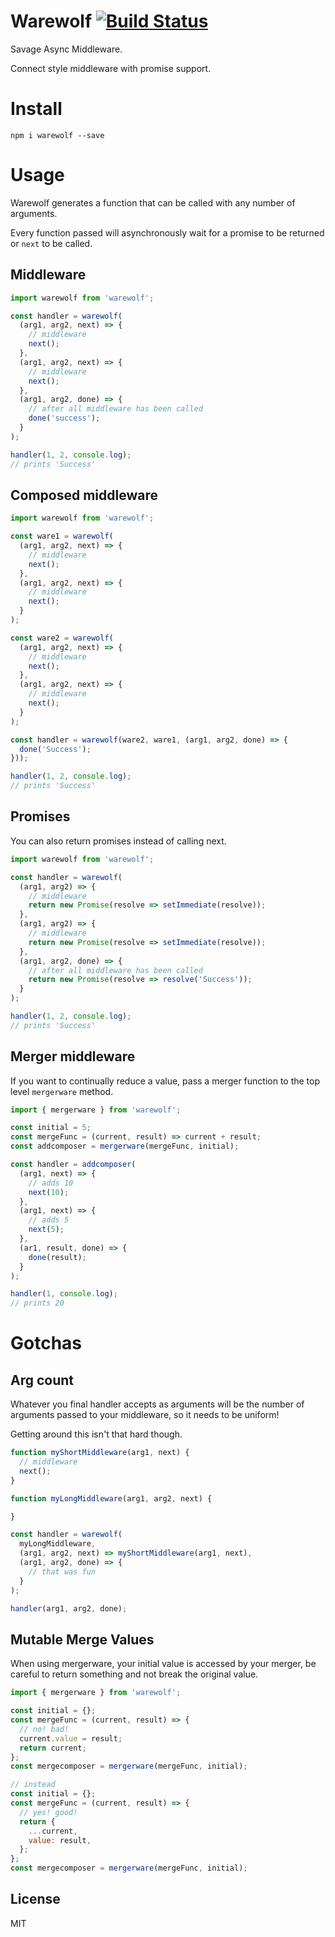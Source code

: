 # Warewolf [![Build Status](https://travis-ci.org/hixme/warewolf.svg?branch=master)](https://travis-ci.org/hixme/warewolf)
Savage Async Middleware.

Connect style middleware with promise support. 

# Install

`npm i warewolf --save`

# Usage

Warewolf generates a function that can be called with any number of arguments. 

Every function passed will asynchronously wait for a promise to be returned or `next` to be called.

## Middleware

```js
import warewolf from 'warewolf';

const handler = warewolf(
  (arg1, arg2, next) => {
    // middleware
    next();
  },
  (arg1, arg2, next) => {
    // middleware
    next();
  },
  (arg1, arg2, done) => {
    // after all middleware has been called
    done('success');
  }
);

handler(1, 2, console.log);
// prints 'Success'

```

## Composed middleware

```js
import warewolf from 'warewolf';

const ware1 = warewolf(
  (arg1, arg2, next) => {
    // middleware
    next();
  },
  (arg1, arg2, next) => {
    // middleware
    next();
  }
);

const ware2 = warewolf(
  (arg1, arg2, next) => {
    // middleware
    next();
  },
  (arg1, arg2, next) => {
    // middleware
    next();
  }
);

const handler = warewolf(ware2, ware1, (arg1, arg2, done) => {
  done('Success');
}));

handler(1, 2, console.log);
// prints 'Success'
```

## Promises

You can also return promises instead of calling next.

```js
import warewolf from 'warewolf';

const handler = warewolf(
  (arg1, arg2) => {
    // middleware
    return new Promise(resolve => setImmediate(resolve));
  },
  (arg1, arg2) => {
    // middleware
    return new Promise(resolve => setImmediate(resolve));
  },
  (arg1, arg2, done) => {
    // after all middleware has been called
    return new Promise(resolve => resolve('Success'));
  }
);

handler(1, 2, console.log);
// prints 'Success'

```

## Merger middleware

If you want to continually reduce a value, pass a merger function to the top level `mergerware` method.

```js
import { mergerware } from 'warewolf';

const initial = 5;
const mergeFunc = (current, result) => current + result;
const addcomposer = mergerware(mergeFunc, initial);

const handler = addcomposer(
  (arg1, next) => {
    // adds 10
    next(10);
  },
  (arg1, next) => {
    // adds 5
    next(5);
  },
  (ar1, result, done) => {  
    done(result);
  }
);

handler(1, console.log);
// prints 20

```

# Gotchas

## Arg count

Whatever you final handler accepts as arguments will be the number of arguments passed to your middleware, so it needs to be uniform!

Getting around this isn't that hard though.

```js
function myShortMiddleware(arg1, next) {
  // middleware
  next();
}

function myLongMiddleware(arg1, arg2, next) {

}

const handler = warewolf(
  myLongMiddleware,
  (arg1, arg2, next) => myShortMiddleware(arg1, next),
  (arg1, arg2, done) => {
    // that was fun
  }
);

handler(arg1, arg2, done);
```

## Mutable Merge Values

When using mergerware, your initial value is accessed by your merger, be careful to return something and not break the original value.

```js
import { mergerware } from 'warewolf';

const initial = {};
const mergeFunc = (current, result) => {
  // no! bad!
  current.value = result;  
  return current;
};
const mergecomposer = mergerware(mergeFunc, initial);

// instead
const initial = {};
const mergeFunc = (current, result) => {
  // yes! good!    
  return {
    ...current,
    value: result,
  };
};
const mergecomposer = mergerware(mergeFunc, initial);
```

## License

MIT
